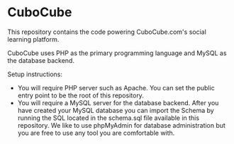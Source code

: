 # CuboCube

This repository contains the code powering CuboCube.com's social learning platform.

CuboCube uses PHP as the primary programming language and MySQL as the database backend.

Setup instructions:
* You will require PHP server such as Apache. You can set the public entry point to be the root of this repository.
* You will require a MySQL server for the database backend. After you have created your MySQL database you can import the Schema by running the SQL located in the schema.sql file available in this repository. We like to use phpMyAdmin for database administration but you are free to use any tool you are comfortable with.
